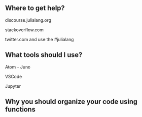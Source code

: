 ## Where to get help?

discourse.julialang.org

stackoverflow.com

twitter.com and use the #julialang

## What tools should I use?

Atom - Juno

VSCode

Jupyter

## Why you should organize your code using functions


